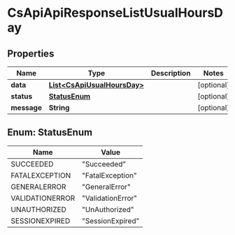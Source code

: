 
# CsApiApiResponseListUsualHoursDay

## Properties
Name | Type | Description | Notes
------------ | ------------- | ------------- | -------------
**data** | [**List&lt;CsApiUsualHoursDay&gt;**](CsApiUsualHoursDay.md) |  |  [optional]
**status** | [**StatusEnum**](#StatusEnum) |  |  [optional]
**message** | **String** |  |  [optional]


<a name="StatusEnum"></a>
## Enum: StatusEnum
Name | Value
---- | -----
SUCCEEDED | &quot;Succeeded&quot;
FATALEXCEPTION | &quot;FatalException&quot;
GENERALERROR | &quot;GeneralError&quot;
VALIDATIONERROR | &quot;ValidationError&quot;
UNAUTHORIZED | &quot;UnAuthorized&quot;
SESSIONEXPIRED | &quot;SessionExpired&quot;



